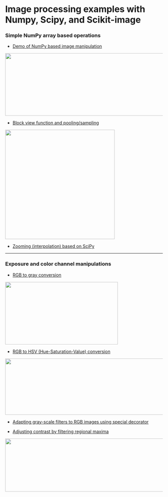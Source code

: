 # Image processing examples with Numpy, Scipy, and Scikit-image

### Simple NumPy array based operations
* [Demo of NumPy based image manipulation](https://github.com/tirthajyoti/Scikit-image-processing/blob/master/Using_Numpy_image_manipulation.ipynb)<br>
<img src="https://raw.githubusercontent.com/tirthajyoti/Scikit-image-processing/master/images/Numpy_image_manipulation.png" width="700" height="200" />

* [Block view function and pooling/sampling](https://github.com/tirthajyoti/Scikit-image-processing/blob/master/Block_view_mean_max_median_sampling.ipynb)<br>
<img src="https://github.com/tirthajyoti/Scikit-image-processing/blob/master/images/block_view_pooling_sampling.PNG" width="350" height="350" />

* [Zooming (interpolation) based on SciPy](https://github.com/tirthajyoti/Scikit-image-processing/blob/master/Scipy_zooming.ipynb)

---

### Exposure and color channel manipulations
* [RGB to gray conversion](https://github.com/tirthajyoti/Scikit-image-processing/blob/master/RGB2Gray.ipynb)<br>
<img src="https://raw.githubusercontent.com/tirthajyoti/Scikit-image-processing/master/images/rgb2gray.PNG" width="360" height="200" />

* [RGB to HSV (Hue-Saturation-Value) conversion](https://github.com/tirthajyoti/Scikit-image-processing/blob/master/RGB_to_HSV.ipynb)<br>
<img src="https://raw.githubusercontent.com/tirthajyoti/Scikit-image-processing/master/images/rgb2hsv.PNG" width="640" height="180" />

* [Adapting gray-scale filters to RGB images using special decorator](https://github.com/tirthajyoti/Scikit-image-processing/blob/master/Adapt_RGB_decorator.ipynb)

* [Adjusting contrast by filtering regional maxima](https://github.com/tirthajyoti/Scikit-image-processing/blob/master/Filtering_regional_maxima.ipynb)<br>
<img src="https://github.com/tirthajyoti/Scikit-image-processing/blob/master/images/filtering_regional_maxima.PNG" width="600" height="170" />
